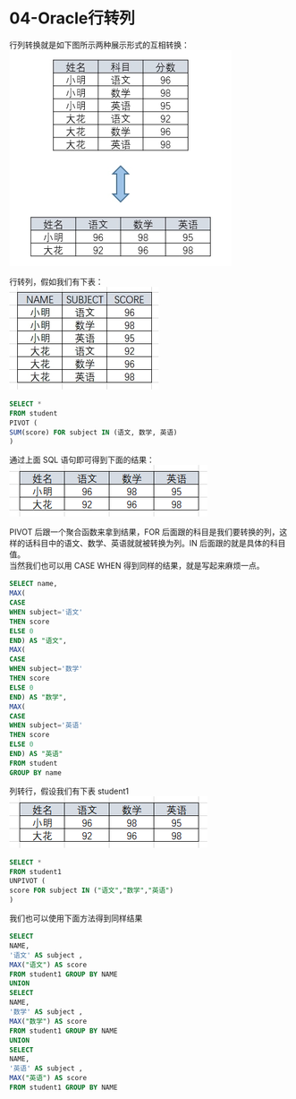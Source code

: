 # 04-Oracle行转列


行列转换就是如下图所示两种展示形式的互相转换：  
![](./images/zhuanlie-01.png)

行转列，假如我们有下表：   
![](./images/zhuanlie-02.png)  

```sql
SELECT *  
FROM student  
PIVOT (  
SUM(score) FOR subject IN (语文, 数学, 英语)  
)  
```
通过上面 SQL 语句即可得到下面的结果：   
![](./images/zhuanlie-03.png)  


PIVOT 后跟一个聚合函数来拿到结果，FOR 后面跟的科目是我们要转换的列，这样的话科目中的语文、数学、英语就就被转换为列。IN 后面跟的就是具体的科目值。   
当然我们也可以用 CASE WHEN 得到同样的结果，就是写起来麻烦一点。
```sql
SELECT name,  
MAX(  
CASE  
WHEN subject='语文'  
THEN score  
ELSE 0  
END) AS "语文",  
MAX(  
CASE  
WHEN subject='数学'  
THEN score  
ELSE 0  
END) AS "数学",  
MAX(  
CASE  
WHEN subject='英语'  
THEN score  
ELSE 0  
END) AS "英语"  
FROM student  
GROUP BY name
```

列转行，假设我们有下表 student1    
![](./images/zhuanlie-04.png)  
```sql
SELECT *  
FROM student1  
UNPIVOT (  
score FOR subject IN ("语文","数学","英语")  
)  
```

我们也可以使用下面方法得到同样结果
```sql
SELECT  
NAME,  
'语文' AS subject ,  
MAX("语文") AS score  
FROM student1 GROUP BY NAME  
UNION  
SELECT  
NAME,  
'数学' AS subject ,  
MAX("数学") AS score  
FROM student1 GROUP BY NAME  
UNION  
SELECT  
NAME,  
'英语' AS subject ,  
MAX("英语") AS score  
FROM student1 GROUP BY NAME 
```



